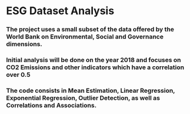 # ESG Dataset Analysis

### The project uses a small subset of the data offered by the World Bank on Environmental, Social and Governance dimensions. 
### Initial analysis will be done on the year 2018 and focuses on CO2 Emissions and other indicators which have a correlation over 0.5
### The code consists in Mean Estimation, Linear Regression, Exponential Regression, Outlier Detection, as well as Correlations and Associations.
